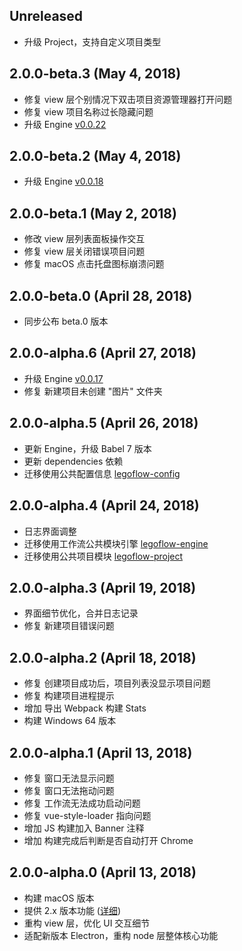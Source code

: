 ## Unreleased

* 升级 Project，支持自定义项目类型

## 2.0.0-beta.3 (May 4, 2018)

* 修复 view 层个别情况下双击项目资源管理器打开问题
* 修复 view 项目名称过长隐藏问题
* 升级 Engine [v0.0.22](https://github.com/legoflow/engine/blob/master/CHANGELOG.md#0022-may-9-2018)

## 2.0.0-beta.2 (May 4, 2018)

* 升级 Engine [v0.0.18](https://github.com/legoflow/engine/blob/master/CHANGELOG.md#0018-may-3-2018)

## 2.0.0-beta.1 (May 2, 2018)

* 修改 view 层列表面板操作交互
* 修复 view 层关闭错误项目问题
* 修复 macOS 点击托盘图标崩溃问题

## 2.0.0-beta.0 (April 28, 2018)

* 同步公布 beta.0 版本

## 2.0.0-alpha.6 (April 27, 2018)

* 升级 Engine [v0.0.17](https://github.com/legoflow/engine/blob/master/CHANGELOG.md#0017-april-27-2018)
* 修复 新建项目未创建 "图片" 文件夹

## 2.0.0-alpha.5 (April 26, 2018)

* 更新 Engine，升级 Babel 7 版本
* 更新 dependencies 依赖
* 迁移使用公共配置信息 [legoflow-config](https://github.com/legoflow/config)

## 2.0.0-alpha.4 (April 24, 2018)

* 日志界面调整
* 迁移使用工作流公共模块引擎 [legoflow-engine](https://github.com/legoflow/engine)
* 迁移使用公共项目模块 [legoflow-project](https://github.com/legoflow/project)

## 2.0.0-alpha.3 (April 19, 2018)

* 界面细节优化，合并日志记录
* 修复 新建项目错误问题

## 2.0.0-alpha.2 (April 18, 2018)

* 修复 创建项目成功后，项目列表没显示项目问题
* 修复 构建项目进程提示
* 增加 导出 Webpack 构建 Stats
* 构建 Windows 64 版本

## 2.0.0-alpha.1 (April 13, 2018)

* 修复 窗口无法显示问题
* 修复 窗口无法拖动问题
* 修复 工作流无法成功启动问题
* 修复 vue-style-loader 指向问题
* 增加 JS 构建加入 Banner 注释
* 增加 构建完成后判断是否自动打开 Chrome

## 2.0.0-alpha.0 (April 13, 2018)

* 构建 macOS 版本
* 提供 2.x 版本功能 ([详细](https://github.com/legoflow/legoflow/issues/12))
* 重构 view 层，优化 UI 交互细节
* 适配新版本 Electron，重构 node 层整体核心功能
